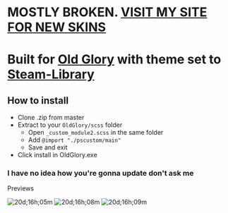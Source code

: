 # MOSTLY BROKEN. [VISIT MY SITE FOR NEW SKINS](https://steamskins.pages.dev/)

# Built for [Old Glory](https://github.com/Jonius7/SteamUI-OldGlory/) with theme set to [Steam-Library](https://github.com/AikoMidori/steam-library)

## How to install

- Clone .zip from master
- Extract to your `OldGlory/scss` folder
  - Open `_custom_module2.scss` in the same folder
  - Add `@import "./pscustom/main"`
  - Save and exit
- Click install in OldGlory.exe

### I have no idea how you're gonna update don't ask me

Previews

![20d;16h;05m](https://user-images.githubusercontent.com/57235791/204658695-d095cc22-efe8-4965-876f-03958c9664b0.gif)
![20d;16h;08m](https://user-images.githubusercontent.com/57235791/204658719-239fa353-ffad-463b-b4df-972a6a2ea5e8.gif)
![20d;16h;09m](https://user-images.githubusercontent.com/57235791/204658722-65bcdc5d-e282-4021-beaf-8bde09a245cf.gif)
